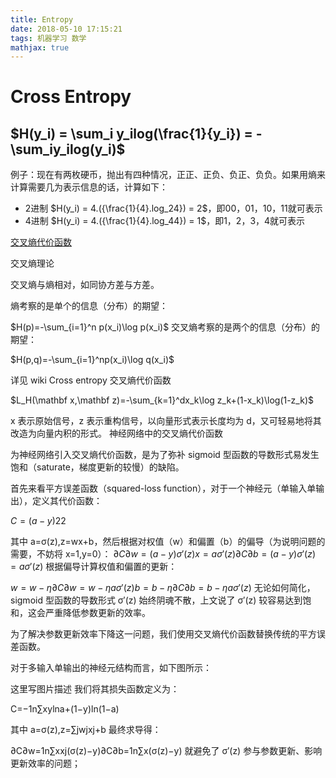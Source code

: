 ```yaml
---
title: Entropy
date: 2018-05-10 17:15:21
tags: 机器学习 数学
mathjax: true
---
```

# Cross Entropy

$H(y_i) = \sum_i y_ilog(\frac{1}{y_i}) = -\sum_iy_ilog(y_i)$
---
例子：现在有两枚硬币，抛出有四种情况，正正、正负、负正、负负。如果用熵来计算需要几为表示信息的话，计算如下：

- 2进制
$H(y_i) = 4.({\frac{1}{4}.log_24}) = 2$，即00，01，10，11就可表示
- 4进制
$H(y_i) = 4.({\frac{1}{4}.log_44}) = 1$，即1，2，3，4就可表示

[交叉熵代价函数][1]

交叉熵理论

交叉熵与熵相对，如同协方差与方差。

熵考察的是单个的信息（分布）的期望：


$H(p)=-\sum_{i=1}^n p(x_i)\log p(x_i)$
交叉熵考察的是两个的信息（分布）的期望： 

$H(p,q)=-\sum_{i=1}^np(x_i)\log q(x_i)$

详见 wiki Cross entropy
交叉熵代价函数


$L_H(\mathbf x,\mathbf z)=-\sum_{k=1}^dx_k\log z_k+(1-x_k)\log(1-z_k)$

x 表示原始信号，z 表示重构信号，以向量形式表示长度均为 d，又可轻易地将其改造为向量内积的形式。
神经网络中的交叉熵代价函数

为神经网络引入交叉熵代价函数，是为了弥补 sigmoid 型函数的导数形式易发生饱和（saturate，梯度更新的较慢）的缺陷。

首先来看平方误差函数（squared-loss function），对于一个神经元（单输入单输出），定义其代价函数： 

$C=(a−y)22$

其中 a=σ(z),z=wx+b，然后根据对权值（w）和偏置（b）的偏导（为说明问题的需要，不妨将 x=1,y=0）： 
$∂C∂w=(a−y)σ′(z)x=aσ′(z)∂C∂b=(a−y)σ′(z)=aσ′(z)$
根据偏导计算权值和偏置的更新： 

$w=w−η∂C∂w=w−ηaσ′(z)b=b−η∂C∂b=b−ηaσ′(z)$
无论如何简化，sigmoid 型函数的导数形式 σ′(z) 始终阴魂不散，上文说了 σ′(z) 较容易达到饱和，这会严重降低参数更新的效率。

为了解决参数更新效率下降这一问题，我们使用交叉熵代价函数替换传统的平方误差函数。

对于多输入单输出的神经元结构而言，如下图所示： 

这里写图片描述 
我们将其损失函数定义为： 

C=−1n∑xylna+(1−y)ln(1−a)

其中 a=σ(z),z=∑jwjxj+b
最终求导得： 

∂C∂w=1n∑xxj(σ(z)−y)∂C∂b=1n∑x(σ(z)−y)
就避免了 σ′(z) 参与参数更新、影响更新效率的问题；


  [1]: http://blog.csdn.net/lanchunhui/article/details/50970625
